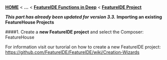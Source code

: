 <!-- Breadcrumb -->
[**HOME**](https://github.com/FeatureIDE/FeatureIDE/wiki) < **...** < [**FeatureIDE Functions in Deep**](https://github.com/FeatureIDE/FeatureIDE/wiki/FeatureIDE-Functions-in-Deep) < [**FeatureIDE Project**](https://github.com/FeatureIDE/FeatureIDE/wiki/FeatureIDE-Project)

<!-- Introduction -->
_**This part has already been updated for version 3.3.**_ 
**Importing an existing FeatureHouse Projects** 

<!-- Content -->
####1. Create a **new FeatureIDE project** and select the Composer: FeatureHouse

For information visit our turorial on how to create a new FeatureIDE project: https://github.com/FeatureIDE/FeatureIDE/wiki/Creation-Wizards


